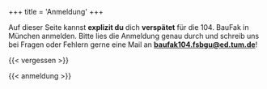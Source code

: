 +++
title = 'Anmeldung'
+++

Auf dieser Seite kannst **explizit du** dich **verspätet** für die 104. BauFak in München anmelden. Bitte lies die Anmeldung genau durch und schreib uns bei Fragen oder Fehlern gerne eine Mail an **[baufak104.fsbgu@ed.tum.de](mailto:baufak104.fsbgu@ed.tum.de)**!

{{< vergessen >}}

{{< anmeldung >}}
